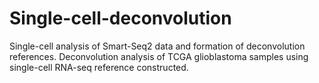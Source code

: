 # Single-cell-deconvolution
Single-cell analysis of Smart-Seq2 data and formation of deconvolution references. Deconvolution analysis of TCGA glioblastoma samples using single-cell RNA-seq reference constructed.
